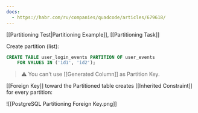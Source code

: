 ```yaml
---
docs:
  - https://habr.com/ru/companies/quadcode/articles/679618/
---
```

[[Partitioning Test|Partitioning Example]], [[Partitioning Task]]

Create partition (list):

```sql
CREATE TABLE user_login_events PARTITION OF user_events
    FOR VALUES IN ('id1', 'id2');
```

> ⚠️ You can't use [[Generated Column]] as Partition Key.

[[Foreign Key]] toward the Partitioned table creates [[Inherited Constraint]] for every partition:

![[PostgreSQL Partitioning Foreign Key.png]]

